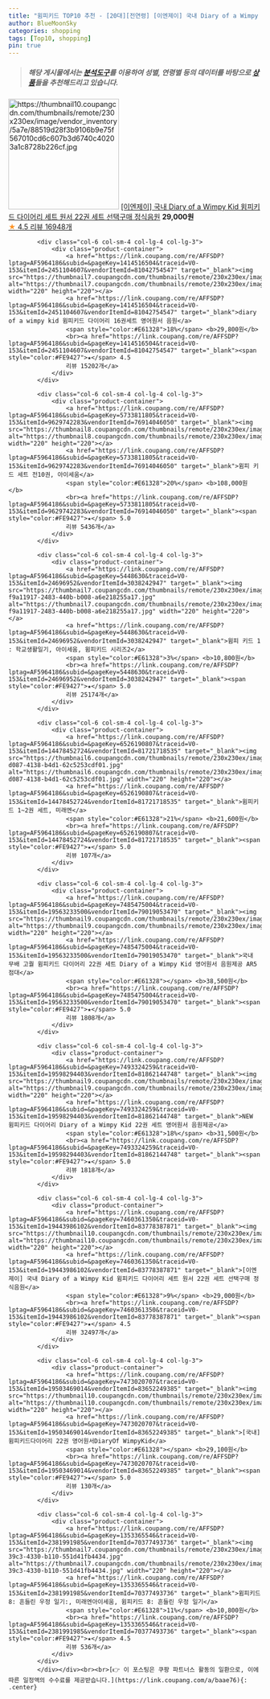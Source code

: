 ```yaml
---
title: "윔피키드 TOP10 추천 - [20대][전연령] [이엔제이] 국내 Diary of a Wimpy Kid 윔피키드 다이어리 세트 원서 22권 세트 선택구매 정식음원"
author: BlueMoonSky
categories: shopping
tags: [Top10, shopping]
pin: true
---
```


> ##### 해당 게시물에서는 [**분석도구**](https://itemscout.io/)를 이용하여 **성별**, **연령별** 등의 데이터를 바탕으로 [**상품**](https://link.coupang.com/a/baae76)들을 추천해드리고 있습니다.
<div class="container"><div class="row">
            <div class="col-6 col-sm-4 col-lg-4 col-lg-3">
                <div class="product-container">
                    <a href="https://link.coupang.com/re/AFFSDP?lptag=AF5964186&subid=&pageKey=7460360746&traceid=V0-153&itemId=19443983416&vendorItemId=83714893328" target="_blank"><img src="https://thumbnail10.coupangcdn.com/thumbnails/remote/230x230ex/image/vendor_inventory/5a7e/88519d28f3b9106b9e75f567010cd6c607b3d6740c40203a1c8728b226cf.jpg" alt="https://thumbnail10.coupangcdn.com/thumbnails/remote/230x230ex/image/vendor_inventory/5a7e/88519d28f3b9106b9e75f567010cd6c607b3d6740c40203a1c8728b226cf.jpg" width="220" height="220"></a>
                    <a href="https://link.coupang.com/re/AFFSDP?lptag=AF5964186&subid=&pageKey=7460360746&traceid=V0-153&itemId=19443983416&vendorItemId=83714893328" target="_blank">[이엔제이] 국내 Diary of a Wimpy Kid 윔피키드 다이어리 세트 원서 22권 세트 선택구매 정식음원</a>
                    <span style="color:#E61328"></span> <b>29,000원</b>
                    <br><a href="https://link.coupang.com/re/AFFSDP?lptag=AF5964186&subid=&pageKey=7460360746&traceid=V0-153&itemId=19443983416&vendorItemId=83714893328" target="_blank"><span style="color:#FE9427">★</span> 4.5
                    리뷰 16948개</a>
                </div>
            </div>
            
            <div class="col-6 col-sm-4 col-lg-4 col-lg-3">
                <div class="product-container">
                    <a href="https://link.coupang.com/re/AFFSDP?lptag=AF5964186&subid=&pageKey=1414516504&traceid=V0-153&itemId=2451104607&vendorItemId=81042754547" target="_blank"><img src="https://thumbnail7.coupangcdn.com/thumbnails/remote/230x230ex/image/vendor_inventory/1567/aebbbfb55732a1256c7ecb17fe1fef96a35433f32b9c4a3706b2e6407e69.jpg" alt="https://thumbnail7.coupangcdn.com/thumbnails/remote/230x230ex/image/vendor_inventory/1567/aebbbfb55732a1256c7ecb17fe1fef96a35433f32b9c4a3706b2e6407e69.jpg" width="220" height="220"></a>
                    <a href="https://link.coupang.com/re/AFFSDP?lptag=AF5964186&subid=&pageKey=1414516504&traceid=V0-153&itemId=2451104607&vendorItemId=81042754547" target="_blank">diary of a wimpy kid 윔피키드 다이어리 16권세트 영어원서 음원</a>
                    <span style="color:#E61328">18%</span> <b>29,800원</b>
                    <br><a href="https://link.coupang.com/re/AFFSDP?lptag=AF5964186&subid=&pageKey=1414516504&traceid=V0-153&itemId=2451104607&vendorItemId=81042754547" target="_blank"><span style="color:#FE9427">★</span> 4.5
                    리뷰 15202개</a>
                </div>
            </div>
            
            <div class="col-6 col-sm-4 col-lg-4 col-lg-3">
                <div class="product-container">
                    <a href="https://link.coupang.com/re/AFFSDP?lptag=AF5964186&subid=&pageKey=5733811805&traceid=V0-153&itemId=9629742283&vendorItemId=76914046050" target="_blank"><img src="https://thumbnail8.coupangcdn.com/thumbnails/remote/230x230ex/image/rs_quotation_api/o442mbzg/6edc1c2430be40beb2abe14f6558bb38.jpg" alt="https://thumbnail8.coupangcdn.com/thumbnails/remote/230x230ex/image/rs_quotation_api/o442mbzg/6edc1c2430be40beb2abe14f6558bb38.jpg" width="220" height="220"></a>
                    <a href="https://link.coupang.com/re/AFFSDP?lptag=AF5964186&subid=&pageKey=5733811805&traceid=V0-153&itemId=9629742283&vendorItemId=76914046050" target="_blank">윔피 키드 세트 전10권, 아이세움</a>
                    <span style="color:#E61328">20%</span> <b>108,000원</b>
                    <br><a href="https://link.coupang.com/re/AFFSDP?lptag=AF5964186&subid=&pageKey=5733811805&traceid=V0-153&itemId=9629742283&vendorItemId=76914046050" target="_blank"><span style="color:#FE9427">★</span> 5.0
                    리뷰 5436개</a>
                </div>
            </div>
            
            <div class="col-6 col-sm-4 col-lg-4 col-lg-3">
                <div class="product-container">
                    <a href="https://link.coupang.com/re/AFFSDP?lptag=AF5964186&subid=&pageKey=5448630&traceid=V0-153&itemId=24696952&vendorItemId=3038242947" target="_blank"><img src="https://thumbnail7.coupangcdn.com/thumbnails/remote/230x230ex/image/retail/images/151693116528421-f9a11917-2483-440b-b008-a6e218255a17.jpg" alt="https://thumbnail7.coupangcdn.com/thumbnails/remote/230x230ex/image/retail/images/151693116528421-f9a11917-2483-440b-b008-a6e218255a17.jpg" width="220" height="220"></a>
                    <a href="https://link.coupang.com/re/AFFSDP?lptag=AF5964186&subid=&pageKey=5448630&traceid=V0-153&itemId=24696952&vendorItemId=3038242947" target="_blank">윔피 키드 1 : 학교생활일기, 아이세움, 윔피키드 시리즈2</a>
                    <span style="color:#E61328">3%</span> <b>10,800원</b>
                    <br><a href="https://link.coupang.com/re/AFFSDP?lptag=AF5964186&subid=&pageKey=5448630&traceid=V0-153&itemId=24696952&vendorItemId=3038242947" target="_blank"><span style="color:#FE9427">★</span> 5.0
                    리뷰 25174개</a>
                </div>
            </div>
            
            <div class="col-6 col-sm-4 col-lg-4 col-lg-3">
                <div class="product-container">
                    <a href="https://link.coupang.com/re/AFFSDP?lptag=AF5964186&subid=&pageKey=6526190807&traceid=V0-153&itemId=14478452724&vendorItemId=81721718535" target="_blank"><img src="https://thumbnail6.coupangcdn.com/thumbnails/remote/230x230ex/image/retail/images/2022/05/17/18/9/c32b0c75-d087-4138-b4d1-62c5253cdf01.jpg" alt="https://thumbnail6.coupangcdn.com/thumbnails/remote/230x230ex/image/retail/images/2022/05/17/18/9/c32b0c75-d087-4138-b4d1-62c5253cdf01.jpg" width="220" height="220"></a>
                    <a href="https://link.coupang.com/re/AFFSDP?lptag=AF5964186&subid=&pageKey=6526190807&traceid=V0-153&itemId=14478452724&vendorItemId=81721718535" target="_blank">윔피키드 1~2권 세트, 미래엔</a>
                    <span style="color:#E61328">21%</span> <b>21,600원</b>
                    <br><a href="https://link.coupang.com/re/AFFSDP?lptag=AF5964186&subid=&pageKey=6526190807&traceid=V0-153&itemId=14478452724&vendorItemId=81721718535" target="_blank"><span style="color:#FE9427">★</span> 5.0
                    리뷰 107개</a>
                </div>
            </div>
            
            <div class="col-6 col-sm-4 col-lg-4 col-lg-3">
                <div class="product-container">
                    <a href="https://link.coupang.com/re/AFFSDP?lptag=AF5964186&subid=&pageKey=7485475004&traceid=V0-153&itemId=19563233500&vendorItemId=79019053470" target="_blank"><img src="https://thumbnail9.coupangcdn.com/thumbnails/remote/230x230ex/image/vendor_inventory/aebf/283cbfb01cebd73050b5ae496967abf8755a02ebc972520a7f4e74d76f70.png" alt="https://thumbnail9.coupangcdn.com/thumbnails/remote/230x230ex/image/vendor_inventory/aebf/283cbfb01cebd73050b5ae496967abf8755a02ebc972520a7f4e74d76f70.png" width="220" height="220"></a>
                    <a href="https://link.coupang.com/re/AFFSDP?lptag=AF5964186&subid=&pageKey=7485475004&traceid=V0-153&itemId=19563233500&vendorItemId=79019053470" target="_blank">국내 무배 고퀄 윔피키드 다이어리 22권 세트 Diary of a Wimpy Kid 영어원서 음원제공 AR5점대</a>
                    <span style="color:#E61328"></span> <b>38,500원</b>
                    <br><a href="https://link.coupang.com/re/AFFSDP?lptag=AF5964186&subid=&pageKey=7485475004&traceid=V0-153&itemId=19563233500&vendorItemId=79019053470" target="_blank"><span style="color:#FE9427">★</span> 5.0
                    리뷰 1808개</a>
                </div>
            </div>
            
            <div class="col-6 col-sm-4 col-lg-4 col-lg-3">
                <div class="product-container">
                    <a href="https://link.coupang.com/re/AFFSDP?lptag=AF5964186&subid=&pageKey=7493324259&traceid=V0-153&itemId=19598294403&vendorItemId=81862144748" target="_blank"><img src="https://thumbnail9.coupangcdn.com/thumbnails/remote/230x230ex/image/vendor_inventory/b510/98dafb91e024b266e91b6d0a1434571087a8faf65f07ec0ac26c1abf79ac.png" alt="https://thumbnail9.coupangcdn.com/thumbnails/remote/230x230ex/image/vendor_inventory/b510/98dafb91e024b266e91b6d0a1434571087a8faf65f07ec0ac26c1abf79ac.png" width="220" height="220"></a>
                    <a href="https://link.coupang.com/re/AFFSDP?lptag=AF5964186&subid=&pageKey=7493324259&traceid=V0-153&itemId=19598294403&vendorItemId=81862144748" target="_blank">NEW 윔피키드 다이어리 Diary of a Wimpy Kid 22권 세트 영어원서 음원제공</a>
                    <span style="color:#E61328">18%</span> <b>31,500원</b>
                    <br><a href="https://link.coupang.com/re/AFFSDP?lptag=AF5964186&subid=&pageKey=7493324259&traceid=V0-153&itemId=19598294403&vendorItemId=81862144748" target="_blank"><span style="color:#FE9427">★</span> 5.0
                    리뷰 1818개</a>
                </div>
            </div>
            
            <div class="col-6 col-sm-4 col-lg-4 col-lg-3">
                <div class="product-container">
                    <a href="https://link.coupang.com/re/AFFSDP?lptag=AF5964186&subid=&pageKey=7460361350&traceid=V0-153&itemId=19443986102&vendorItemId=83778387871" target="_blank"><img src="https://thumbnail10.coupangcdn.com/thumbnails/remote/230x230ex/image/vendor_inventory/5a7e/88519d28f3b9106b9e75f567010cd6c607b3d6740c40203a1c8728b226cf.jpg" alt="https://thumbnail10.coupangcdn.com/thumbnails/remote/230x230ex/image/vendor_inventory/5a7e/88519d28f3b9106b9e75f567010cd6c607b3d6740c40203a1c8728b226cf.jpg" width="220" height="220"></a>
                    <a href="https://link.coupang.com/re/AFFSDP?lptag=AF5964186&subid=&pageKey=7460361350&traceid=V0-153&itemId=19443986102&vendorItemId=83778387871" target="_blank">[이엔제이] 국내 Diary of a Wimpy Kid 윔피키드 다이어리 세트 원서 22권 세트 선택구매 정식음원</a>
                    <span style="color:#E61328">9%</span> <b>29,000원</b>
                    <br><a href="https://link.coupang.com/re/AFFSDP?lptag=AF5964186&subid=&pageKey=7460361350&traceid=V0-153&itemId=19443986102&vendorItemId=83778387871" target="_blank"><span style="color:#FE9427">★</span> 4.5
                    리뷰 32497개</a>
                </div>
            </div>
            
            <div class="col-6 col-sm-4 col-lg-4 col-lg-3">
                <div class="product-container">
                    <a href="https://link.coupang.com/re/AFFSDP?lptag=AF5964186&subid=&pageKey=7473020707&traceid=V0-153&itemId=19503469014&vendorItemId=83652249385" target="_blank"><img src="https://thumbnail10.coupangcdn.com/thumbnails/remote/230x230ex/image/vendor_inventory/eb59/ba51889293b0e8d1565cd087337129ff90d323e572e364d552c9d092c66c.jpg" alt="https://thumbnail10.coupangcdn.com/thumbnails/remote/230x230ex/image/vendor_inventory/eb59/ba51889293b0e8d1565cd087337129ff90d323e572e364d552c9d092c66c.jpg" width="220" height="220"></a>
                    <a href="https://link.coupang.com/re/AFFSDP?lptag=AF5964186&subid=&pageKey=7473020707&traceid=V0-153&itemId=19503469014&vendorItemId=83652249385" target="_blank">[국내]윔피키드다이어리 22권 영어원서DiaryOf WimpyKid</a>
                    <span style="color:#E61328"></span> <b>29,100원</b>
                    <br><a href="https://link.coupang.com/re/AFFSDP?lptag=AF5964186&subid=&pageKey=7473020707&traceid=V0-153&itemId=19503469014&vendorItemId=83652249385" target="_blank"><span style="color:#FE9427">★</span> 5.0
                    리뷰 130개</a>
                </div>
            </div>
            
            <div class="col-6 col-sm-4 col-lg-4 col-lg-3">
                <div class="product-container">
                    <a href="https://link.coupang.com/re/AFFSDP?lptag=AF5964186&subid=&pageKey=1353365546&traceid=V0-153&itemId=2381991985&vendorItemId=70377493736" target="_blank"><img src="https://thumbnail7.coupangcdn.com/thumbnails/remote/230x230ex/image/retail/images/2020/03/14/1/6/e59d1986-39c3-4330-b110-551d41fb4434.jpg" alt="https://thumbnail7.coupangcdn.com/thumbnails/remote/230x230ex/image/retail/images/2020/03/14/1/6/e59d1986-39c3-4330-b110-551d41fb4434.jpg" width="220" height="220"></a>
                    <a href="https://link.coupang.com/re/AFFSDP?lptag=AF5964186&subid=&pageKey=1353365546&traceid=V0-153&itemId=2381991985&vendorItemId=70377493736" target="_blank">윔피키드 8: 흔들린 우정 일기:, 미래엔아이세움, 윔피키드 8: 흔들린 우정 일기</a>
                    <span style="color:#E61328">11%</span> <b>10,800원</b>
                    <br><a href="https://link.coupang.com/re/AFFSDP?lptag=AF5964186&subid=&pageKey=1353365546&traceid=V0-153&itemId=2381991985&vendorItemId=70377493736" target="_blank"><span style="color:#FE9427">★</span> 4.5
                    리뷰 536개</a>
                </div>
            </div>
            </div></div><br><br>[👉 이 포스팅은 쿠팡 파트너스 활동의 일환으로, 이에 따른 일정액의 수수료를 제공받습니다.](https://link.coupang.com/a/baae76){: .center}